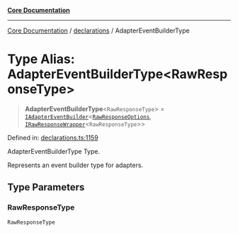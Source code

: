 [**Core Documentation**](../../README.md)

***

[Core Documentation](../../README.md) / [declarations](../README.md) / AdapterEventBuilderType

# Type Alias: AdapterEventBuilderType\<RawResponseType\>

> **AdapterEventBuilderType**\<`RawResponseType`\> = [`IAdapterEventBuilder`](../interfaces/IAdapterEventBuilder.md)\<[`RawResponseOptions`](../interfaces/RawResponseOptions.md), [`IRawResponseWrapper`](../interfaces/IRawResponseWrapper.md)\<`RawResponseType`\>\>

Defined in: [declarations.ts:1159](https://github.com/stonemjs/core/blob/e2fddc9518734748c09a72d4b4064dd1d4c1288c/src/declarations.ts#L1159)

AdapterEventBuilderType Type.

Represents an event builder type for adapters.

## Type Parameters

### RawResponseType

`RawResponseType`
